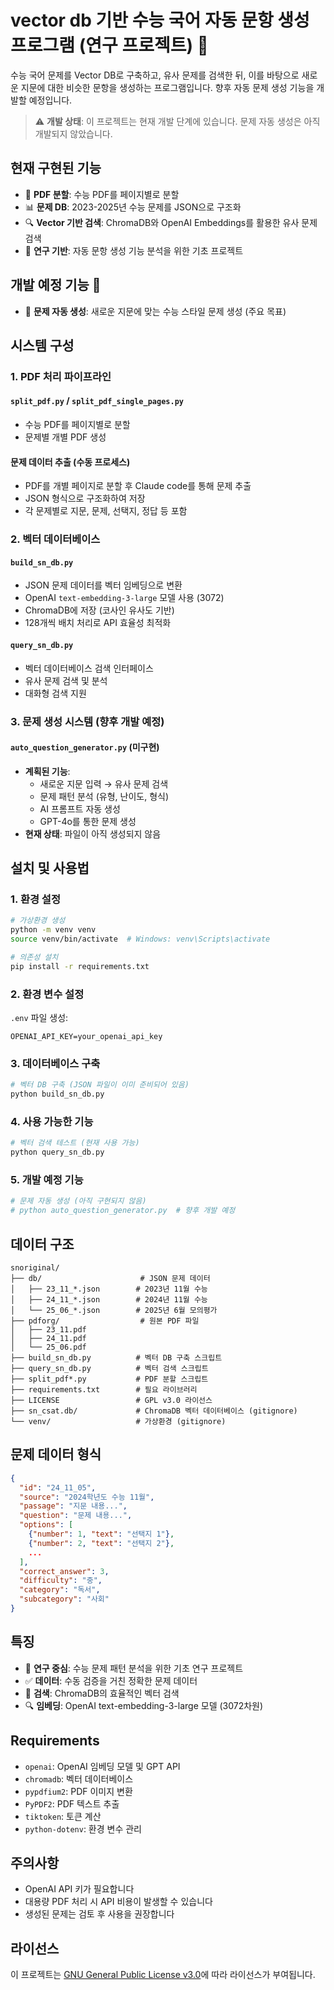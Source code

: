 # vector db 기반 수능 국어 자동 문항 생성 프로그램 (연구 프로젝트) 🔬

수능 국어 문제를 Vector DB로 구축하고, 유사 문제를 검색한 뒤, 이를 바탕으로 새로운 지문에 대한 비슷한 문항을 생성하는 프로그램입니다. 향후 자동 문제 생성 기능을 개발할 예정입니다.

> ⚠️ **개발 상태**: 이 프로젝트는 현재 개발 단계에 있습니다. 문제 자동 생성은 아직 개발되지 않았습니다.

## 현재 구현된 기능

- 📄 **PDF 분할**: 수능 PDF를 페이지별로 분할
- 📊 **문제 DB**: 2023-2025년 수능 문제를 JSON으로 구조화
- 🔍 **Vector 기반 검색**: ChromaDB와 OpenAI Embeddings를 활용한 유사 문제 검색
- 🔬 **연구 기반**: 자동 문항 생성 기능 분석을 위한 기초 프로젝트

## 개발 예정 기능 🚧

- 🤖 **문제 자동 생성**: 새로운 지문에 맞는 수능 스타일 문제 생성 (주요 목표)

## 시스템 구성

### 1. PDF 처리 파이프라인

#### `split_pdf.py` / `split_pdf_single_pages.py`
- 수능 PDF를 페이지별로 분할
- 문제별 개별 PDF 생성

#### 문제 데이터 추출 (수동 프로세스)
- PDF를 개별 페이지로 분할 후 Claude code를 통해 문제 추출
- JSON 형식으로 구조화하여 저장
- 각 문제별로 지문, 문제, 선택지, 정답 등 포함

### 2. 벡터 데이터베이스

#### `build_sn_db.py`
- JSON 문제 데이터를 벡터 임베딩으로 변환
- OpenAI `text-embedding-3-large` 모델 사용 (3072)
- ChromaDB에 저장 (코사인 유사도 기반)
- 128개씩 배치 처리로 API 효율성 최적화

#### `query_sn_db.py`
- 벡터 데이터베이스 검색 인터페이스
- 유사 문제 검색 및 분석
- 대화형 검색 지원

### 3. 문제 생성 시스템 (향후 개발 예정)

#### `auto_question_generator.py` (미구현)
- **계획된 기능**:
  - 새로운 지문 입력 → 유사 문제 검색
  - 문제 패턴 분석 (유형, 난이도, 형식)
  - AI 프롬프트 자동 생성
  - GPT-4o를 통한 문제 생성
- **현재 상태**: 파일이 아직 생성되지 않음

## 설치 및 사용법

### 1. 환경 설정

```bash
# 가상환경 생성
python -m venv venv
source venv/bin/activate  # Windows: venv\Scripts\activate

# 의존성 설치
pip install -r requirements.txt
```

### 2. 환경 변수 설정

`.env` 파일 생성:
```
OPENAI_API_KEY=your_openai_api_key
```

### 3. 데이터베이스 구축

```bash
# 벡터 DB 구축 (JSON 파일이 이미 준비되어 있음)
python build_sn_db.py
```

### 4. 사용 가능한 기능

```bash
# 벡터 검색 테스트 (현재 사용 가능)
python query_sn_db.py
```

### 5. 개발 예정 기능

```bash
# 문제 자동 생성 (아직 구현되지 않음)
# python auto_question_generator.py  # 향후 개발 예정
```

## 데이터 구조

```
snoriginal/
├── db/                      # JSON 문제 데이터
│   ├── 23_11_*.json        # 2023년 11월 수능
│   ├── 24_11_*.json        # 2024년 11월 수능
│   └── 25_06_*.json        # 2025년 6월 모의평가
├── pdforg/                  # 원본 PDF 파일
│   ├── 23_11.pdf
│   ├── 24_11.pdf
│   └── 25_06.pdf
├── build_sn_db.py          # 벡터 DB 구축 스크립트
├── query_sn_db.py          # 벡터 검색 스크립트
├── split_pdf*.py           # PDF 분할 스크립트
├── requirements.txt        # 필요 라이브러리
├── LICENSE                 # GPL v3.0 라이선스
├── sn_csat.db/             # ChromaDB 벡터 데이터베이스 (gitignore)
└── venv/                   # 가상환경 (gitignore)
```

## 문제 데이터 형식

```json
{
  "id": "24_11_05",
  "source": "2024학년도 수능 11월",
  "passage": "지문 내용...",
  "question": "문제 내용...",
  "options": [
    {"number": 1, "text": "선택지 1"},
    {"number": 2, "text": "선택지 2"},
    ...
  ],
  "correct_answer": 3,
  "difficulty": "중",
  "category": "독서",
  "subcategory": "사회"
}
```

## 특징

- 🔬 **연구 중심**: 수능 문제 패턴 분석을 위한 기초 연구 프로젝트
- ✅ **데이터**: 수동 검증을 거친 정확한 문제 데이터
- 🚀 **검색**: ChromaDB의 효율적인 벡터 검색
- 🔍 **임베딩**: OpenAI text-embedding-3-large 모델 (3072차원)

## Requirements

- `openai`: OpenAI 임베딩 모델 및 GPT API
- `chromadb`: 벡터 데이터베이스
- `pypdfium2`: PDF 이미지 변환
- `PyPDF2`: PDF 텍스트 추출
- `tiktoken`: 토큰 계산
- `python-dotenv`: 환경 변수 관리

## 주의사항

- OpenAI API 키가 필요합니다
- 대용량 PDF 처리 시 API 비용이 발생할 수 있습니다
- 생성된 문제는 검토 후 사용을 권장합니다

## 라이선스

이 프로젝트는 [GNU General Public License v3.0](LICENSE)에 따라 라이선스가 부여됩니다.